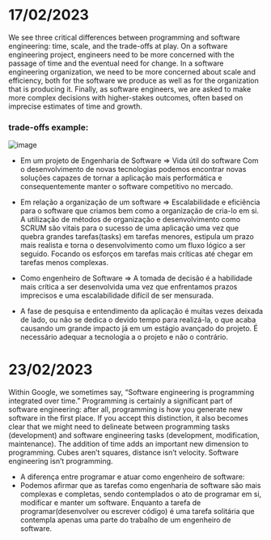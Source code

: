 # 17/02/2023

We see three critical differences between programming and software engineering: time, scale, and the trade-offs at play. On a software engineering project, engineers need to be more concerned with the passage of time and the eventual need for change. In a software engineering organization, we need to be more concerned about scale and efficiency, both for the software we produce as well as for the organization that is producing it. Finally, as software engineers, we are asked to make more complex decisions with higher-stakes outcomes, often based on imprecise estimates of time and growth.

### trade-offs example:
![image](https://user-images.githubusercontent.com/53665466/219641873-bfff00ec-ab38-4840-87fb-39fa1f1bd62c.png)


- Em um projeto de Engenharia de Software => Vida útil do software
  Com o desenvolvimento de novas tecnologias podemos encontrar novas soluções capazes de tornar a aplicação mais performática e consequentemente manter o software competitivo no mercado.

- Em relação a organização de um software => Escalabilidade e eficiência para o software que criamos bem como a organização de cria-lo em si.
  A utilização de métodos de organização e desenvolvimento como SCRUM são vitais para o sucesso de uma aplicação uma vez que quebra grandes tarefas(tasks) em tarefas menores, estipula um prazo mais realista e torna o desenvolvimento como um fluxo lógico a ser seguido. Focando os esforços em tarefas mais críticas até chegar em tarefas menos complexas.

- Como engenheiro de Software => A tomada de decisão é a habilidade mais crítica a ser desenvolvida uma vez que enfrentamos prazos imprecisos e uma escalabilidade difícil de ser mensurada.

- A fase de pesquisa e entendimento da aplicação é muitas vezes deixada de lado, ou não se dedica o devido tempo para realizá-la, o que acaba causando um grande impacto já em um estágio avançado do projeto.
É necessário adequar a tecnologia a o projeto e não o contrário.

# 23/02/2023

Within Google, we sometimes say, “Software engineering is programming integrated over time.” Programming  is certainly a significant part of software engineering: after all, programming is how you generate new software in the first place. If you accept this distinction, it also becomes clear that we might need to delineate between programming tasks (development) and software engineering tasks (development, modification, maintenance). The addition of time adds an important new dimension to programming. Cubes aren’t squares, distance isn’t velocity. Software engineering isn’t programming.

 - A diferença entre programar e atuar como engenheiro de software:
  - Podemos afirmar que as tarefas como engenharia de software são mais complexas e completas, sendo contemplados o ato de programar em si, modificar e manter um software. Enquanto a tarefa de programar(desenvolver ou escrever código) é uma tarefa solitária que contempla apenas uma parte do trabalho de um engenheiro de software. 
